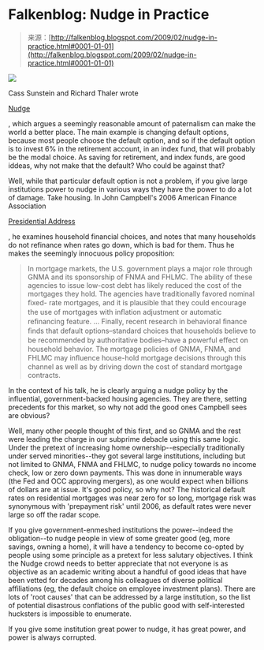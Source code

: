 <!--yml
category: 未分类
date: 2024-05-12 22:28:10
-->

# Falkenblog: Nudge in Practice

> 来源：[http://falkenblog.blogspot.com/2009/02/nudge-in-practice.html#0001-01-01](http://falkenblog.blogspot.com/2009/02/nudge-in-practice.html#0001-01-01)

[![](img/9e48c5a7064e5ba6234da8d98100e905.png)](https://blogger.googleusercontent.com/img/b/R29vZ2xl/AVvXsEgezuQjIEd4T4wbOeLyabZliXXDYCIEAPT215-db8tUnI79iF3zIp-17GaXCwrjMyYpzyW3_EkPu6qVt3HGbEcfxvUu6Ah5OigA1-ydUTAslsr61jM4rstfNK-_tMXfEnKjKns-yg/s1600-h/nudge.jpg)

Cass Sunstein and Richard Thaler wrote

[Nudge](http://www.nudges.org/)

, which argues a seemingly reasonable amount of paternalism can make the world a better place. The main example is changing default options, because most people choose the default option, and so if the default option is to invest 6% in the retirement account, in an index fund, that will probably be the modal choice. As saving for retirement, and index funds, are good iddeas, why not make that the default? Who could be against that?

Well, while that particular default option is not a problem, if you give large institutions power to nudge in various ways they have the power to do a lot of damage. Take housing. In John Campbell's 2006 American Finance Association

[Presidential Address](http://www.afajof.org/association/presaddress.asp)

, he examines household financial choices, and notes that many households do not refinance when rates go down, which is bad for them. Thus he makes the seemingly innocuous policy proposition:

> In mortgage markets, the U.S. government plays a major role through GNMA and its sponsorship of FNMA and FHLMC. The ability of these agencies to issue low-cost debt has likely reduced the cost of the mortgages they hold. The agencies have traditionally favored nominal ﬁxed- rate mortgages, and it is plausible that they could encourage the use of mortgages with inﬂation adjustment or automatic reﬁnancing feature.
> ...
> Finally, recent research in behavioral ﬁnance ﬁnds that default options–standard choices that households believe to be recommended by authoritative bodies–have a powerful eﬀect on household behavior. The mortgage policies of GNMA, FNMA, and FHLMC may inﬂuence house-hold mortgage decisions through this channel as well as by driving down the cost of standard mortgage contracts.

In the context of his talk, he is clearly arguing a nudge policy by the influential, government-backed housing agencies. They are there, setting precedents for this market, so why not add the good ones Campbell sees are obvious?

Well, many other people thought of this first, and so GNMA and the rest were leading the charge in our subprime debacle using this same logic. Under the pretext of increasing home ownership--especially traditionally under served minorities--they got several large institutions, including but not limited to GNMA, FNMA and FHLMC, to nudge policy towards no income check, low or zero down payments. This was done in innumerable ways (the Fed and OCC approving mergers), as one would expect when billions of dollars are at issue. It's good policy, so why not? The historical default rates on residential mortgages was near zero for so long, mortgage risk was synonymous with 'prepayment risk' until 2006, as default rates were never large so off the radar scope.

If you give government-enmeshed institutions the power--indeed the obligation--to nudge people in view of some greater good (eg, more savings, owning a home), it will have a tendency to become co-opted by people using some principle as a pretext for less salutary objectives. I think the Nudge crowd needs to better appreciate that not everyone is as objective as an academic writing about a handful of good ideas that have been vetted for decades among his colleagues of diverse political affiliations (eg, the default choice on employee investment plans). There are lots of 'root causes' that can be addressed by a large institution, so the list of potential disastrous conflations of the public good with self-interested hucksters is impossible to enumerate.

If you give some institution great power to nudge, it has great power, and power is always corrupted.